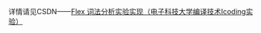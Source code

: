 详情请见CSDN——[Flex 词法分析实验实现（电子科技大学编译技术Icoding实验）](https://blog.csdn.net/WJwwwwwww/article/details/133829152?csdn_share_tail=%7B%22type%22%3A%22blog%22%2C%22rType%22%3A%22article%22%2C%22rId%22%3A%22133829152%22%2C%22source%22%3A%22WJwwwwwww%22%7D)
